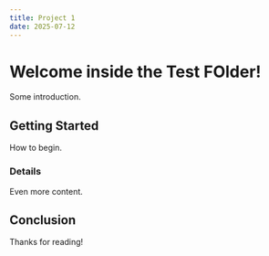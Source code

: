 ```yaml
---
title: Project 1
date: 2025-07-12
---
```


# Welcome inside the Test FOlder!

Some introduction.

## Getting Started

How to begin.

### Details

Even more content.

## Conclusion

Thanks for reading!
